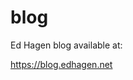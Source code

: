 
# blog

<!-- badges: start -->
<!-- badges: end -->

Ed Hagen blog available at:

https://blog.edhagen.net

